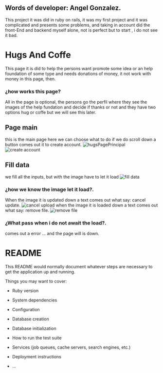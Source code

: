 ## Words of developer: Angel Gonzalez.
This project it was did in ruby on rails, it was my first project and it was complicated and presents some problems, and taking in account did the front-End and backend myself alone, not is perfect but  to start ,  i do not see it bad.

# Hugs And Coffe 

This page it is did to help the persons want promote some idea or an help foundation of some type and needs donations of money,  it not work with money in this page, then. 
### ¿how works this page?
All in the page is optional, the persons go the perfil where they see the images of the help fundation and decide if thanks or not and they have  two options hug or coffe but we will see this later.
## Page main 
this is the main page here we can choose what to do if we do scroll down a button comes out it to create account.
![hugsPagePrincipal](https://user-images.githubusercontent.com/58712435/96074804-87f7e780-0e77-11eb-9c59-4b1ba68c111d.jpg?raw=true "hugs and coffe")
![create account](https://user-images.githubusercontent.com/58712435/96083280-e37fa080-0e8a-11eb-9fb2-b68d63615084.png?raw=true "create account")

## Fill data
we fill all the inputs, but with the image have to let it load 
![fill data](https://user-images.githubusercontent.com/58712435/96081012-5f2b1e80-0e86-11eb-8fdb-3221d8482dbc.jpg?raw=true "fill data")

### ¿how we know the image let it load?.
When the image it is updated down a text comes out what say: cancel update.
![cancel upload](https://user-images.githubusercontent.com/58712435/96084821-c1d3e880-0e8d-11eb-8022-5d8eafd26ed5.png?raw=true "cancel upload")
when the image it is loaded down a text comes out what say: remove file.
![remove file](https://user-images.githubusercontent.com/58712435/96084831-c4364280-0e8d-11eb-9f3f-0a15728e6888.png?raw=true "remove file")
### ¿What pass when i do not await the load?.
comes out a error ... and the page will is down.

# README

This README would normally document whatever steps are necessary to get the
application up and running.

Things you may want to cover:

* Ruby version

* System dependencies

* Configuration

* Database creation

* Database initialization

* How to run the test suite

* Services (job queues, cache servers, search engines, etc.)

* Deployment instructions

* ...
